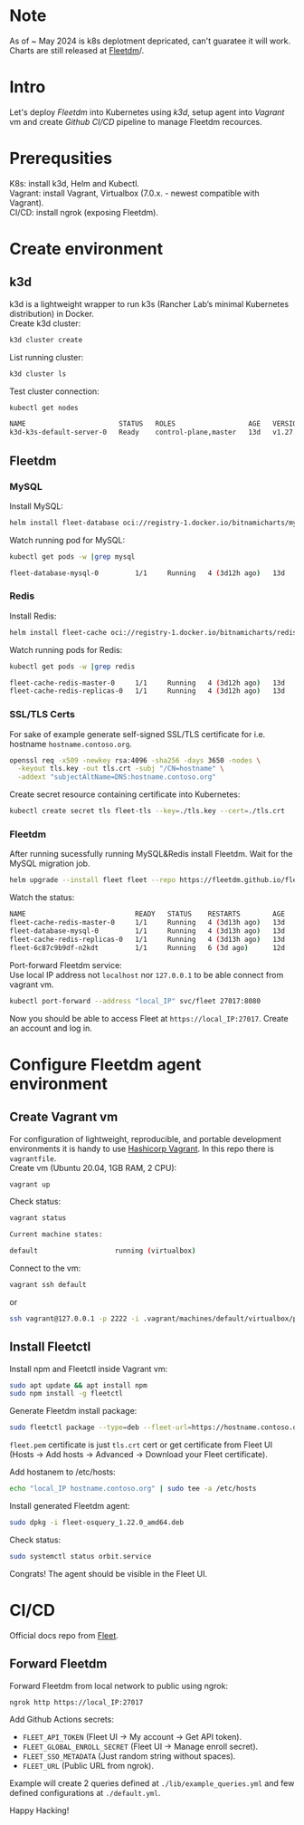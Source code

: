 # Note 
As of ~ May 2024 is k8s deplotment depricated, can't guaratee it will work. Charts are still released at [Fleetdm](https://github.com/fleetdm/fleet/tree/main/charts/fleet)/.

# Intro
Let's deploy *Fleetdm* into Kubernetes using *k3d*, setup agent into *Vagrant* vm and create *Github CI/CD* pipeline to manage Fleetdm recources.

# Prerequsities
K8s: install k3d, Helm and Kubectl.  
Vagrant: install Vagrant, Virtualbox (7.0.x. - newest compatible with Vagrant).  
CI/CD: install ngrok (exposing Fleetdm).

# Create environment
## k3d
k3d is a lightweight wrapper to run k3s (Rancher Lab’s minimal Kubernetes distribution) in Docker.  
Create k3d cluster:
```sh
k3d cluster create
```

List running cluster:
```sh
k3d cluster ls
```

Test cluster connection:
```sh
kubectl get nodes
```
```sh
NAME                       STATUS   ROLES                  AGE   VERSION
k3d-k3s-default-server-0   Ready    control-plane,master   13d   v1.27.4+k3s1
```

## Fleetdm
### MySQL
Install MySQL:
```sh
helm install fleet-database oci://registry-1.docker.io/bitnamicharts/mysql -f ./helm/mysql.values.yml
```

Watch running pod for MySQL:
``` sh
kubectl get pods -w |grep mysql
```
``` sh
fleet-database-mysql-0         1/1     Running   4 (3d12h ago)   13d
```

### Redis
Install Redis:
```sh
helm install fleet-cache oci://registry-1.docker.io/bitnamicharts/redis -f ./helm/redis.values.yml
```

Watch running pods for Redis:
```sh
kubectl get pods -w |grep redis
```
```sh
fleet-cache-redis-master-0     1/1     Running   4 (3d12h ago)   13d
fleet-cache-redis-replicas-0   1/1     Running   4 (3d12h ago)   13d
```

### SSL/TLS Certs 
For sake of example generate self-signed SSL/TLS certificate for i.e. hostname `hostname.contoso.org`.
``` sh
openssl req -x509 -newkey rsa:4096 -sha256 -days 3650 -nodes \
  -keyout tls.key -out tls.crt -subj "/CN=hostname" \
  -addext "subjectAltName=DNS:hostname.contoso.org"
```

Create secret resource containing certificate into Kubernetes:
```sh
kubectl create secret tls fleet-tls --key=./tls.key --cert=./tls.crt
```

### Fleetdm
After running sucessfully running MySQL&Redis install Fleetdm. Wait for the MySQL migration job.
```sh
helm upgrade --install fleet fleet --repo https://fleetdm.github.io/fleet/charts --values ./helm/fleet.values.yml
```

Watch the status:
```sh
NAME                           READY   STATUS    RESTARTS        AGE
fleet-cache-redis-master-0     1/1     Running   4 (3d13h ago)   13d
fleet-database-mysql-0         1/1     Running   4 (3d13h ago)   13d
fleet-cache-redis-replicas-0   1/1     Running   4 (3d13h ago)   13d
fleet-6c87c9b9df-n2kdt         1/1     Running   6 (3d ago)      12d
```

Port-forward Fleetdm service:  
Use local IP address not `localhost` nor `127.0.0.1` to be able connect from vagrant vm.
```sh
kubectl port-forward --address "local_IP" svc/fleet 27017:8080
```

Now you should be able to access Fleet at `https://local_IP:27017`. Create an account and log in.

# Configure Fleetdm agent environment
## Create Vagrant vm
For configuration of lightweight, reproducible, and portable development environments it is handy to use [Hashicorp Vagrant](https://www.vagrantup.com/).
In this repo there is `vagrantfile`.   
Create vm (Ubuntu 20.04, 1GB RAM, 2 CPU):
```sh
vagrant up
```

Check status:
```sh
vagrant status
```
```sh
Current machine states:

default                   running (virtualbox)
```

Connect to the vm:
```sh
vagrant ssh default
```
or
```sh
ssh vagrant@127.0.0.1 -p 2222 -i .vagrant/machines/default/virtualbox/private_key
```

## Install Fleetctl
Install npm and Fleetctl inside Vagrant vm:
```sh
sudo apt update && apt install npm 
sudo npm install -g fleetctl
```

Generate Fleetdm install package:
```sh
sudo fleetctl package --type=deb --fleet-url=https://hostname.contoso.org:27017 --enroll-secret=YOUR_SECRET--fleet-certificate=PATH_TO_YOUR_CERTIFICATE/fleet.pem
```
`fleet.pem` certificate is just `tls.crt` cert or get certificate from Fleet UI (Hosts -> Add hosts -> Advanced -> Download your Fleet certificate).

Add hostanem to /etc/hosts:
```sh
echo "local_IP hostname.contoso.org" | sudo tee -a /etc/hosts
```

Install generated Fleetdm agent:
```sh 
sudo dpkg -i fleet-osquery_1.22.0_amd64.deb
```

Check status:
```sh
sudo systemctl status orbit.service
```
Congrats! The agent should be visible in the Fleet UI.

# CI/CD
Official docs repo from [Fleet](https://github.com/fleetdm/fleet-gitops).
## Forward Fleetdm 
Forward Fleetdm from local network to public using ngrok:
```sh
ngrok http https://local_IP:27017
```

Add Github Actions secrets: 
- `FLEET_API_TOKEN` (Fleet UI -> My account -> Get API token).
- `FLEET_GLOBAL_ENROLL_SECRET` (Fleet UI -> Manage enroll secret).
- `FLEET_SSO_METADATA` (Just random string without spaces).
- `FLEET_URL` (Public URL from ngrok).

Example will create 2 queries defined at `./lib/example_queries.yml` and few defined configurations at `./default.yml`.

Happy Hacking!